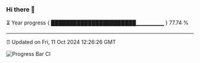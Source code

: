 ### Hi there 👋

⏳ Year progress { ███████████████████████▁▁▁▁▁▁▁ } 77.74 %

---

⏰ Updated on Fri, 11 Oct 2024 12:26:26 GMT

![Progress Bar CI](https://github.com/liununu/liununu/workflows/Progress%20Bar%20CI/badge.svg)
